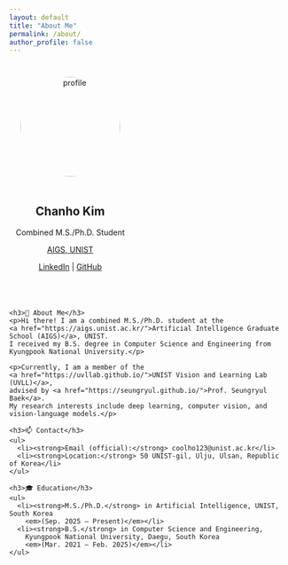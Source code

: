 ```yaml
---
layout: default
title: "About Me"
permalink: /about/
author_profile: false
---
```


<div style="display: flex; flex-wrap: wrap; gap: 40px; align-items: flex-start; margin-top: 40px;">

  <!-- Left Panel -->
  <div style="flex: 0 0 220px; text-align: center;">
    <img src="/assets/images/profile.jpg" alt="profile" style="border-radius: 50%; width: 180px; margin-bottom: 20px;">
    <h2><strong>Chanho Kim</strong></h2>
    <p>Combined M.S./Ph.D. Student</p>
    <p><a href="https://aigs.unist.ac.kr/">AIGS, UNIST</a></p>
    <p>
<!--       <a href="/assets/files/chanho_kim_cv.pdf"><strong>CV</strong></a> | -->
      <a href="https://linkedin.com/in/chanho-kim-891a542a2">LinkedIn</a> |
      <a href="https://github.com/coolho1129">GitHub</a>
    </p>
  </div>

  <!-- Right Panel -->
  <div style="flex: 1; min-width: 280px; max-width: 700px;">

    <h3>👋 About Me</h3>
    <p>Hi there! I am a combined M.S./Ph.D. student at the
    <a href="https://aigs.unist.ac.kr/">Artificial Intelligence Graduate School (AIGS)</a>, UNIST.  
    I received my B.S. degree in Computer Science and Engineering from Kyungpook National University.</p>

    <p>Currently, I am a member of the
    <a href="https://uvllab.github.io/">UNIST Vision and Learning Lab (UVLL)</a>,
    advised by <a href="https://seungryul.github.io/">Prof. Seungryul Baek</a>.  
    My research interests include deep learning, computer vision, and vision-language models.</p>

    <h3>📫 Contact</h3>
    <ul>
      <li><strong>Email (official):</strong> coolho123@unist.ac.kr</li>
      <li><strong>Location:</strong> 50 UNIST-gil, Ulju, Ulsan, Republic of Korea</li>
    </ul>

    <h3>🎓 Education</h3>
    <ul>
      <li><strong>M.S./Ph.D.</strong> in Artificial Intelligence, UNIST, South Korea  
        <em>(Sep. 2025 – Present)</em></li>
      <li><strong>B.S.</strong> in Computer Science and Engineering,  
        Kyungpook National University, Daegu, South Korea  
        <em>(Mar. 2021 – Feb. 2025)</em></li>
    </ul>

  </div>
</div>

